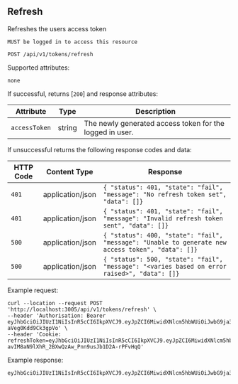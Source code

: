 ## Refresh
Refreshes the users access token

`MUST be logged in to access this resource`

```plaintext
POST /api/v1/tokens/refresh
```

Supported attributes:

`none`


If successful, returns [`200`] and response attributes:

| Attribute                | Type     | Description           |
|--------------------------|----------|-----------------------|
| `accessToken`            | string | The newly generated access token for the logged in user. |

If unsuccessful returns the following response codes and data:

| HTTP Code                 | Content Type   | Response        |
|---------------------------|----------------|-----------------|
| `401`                     | application/json | `{ "status": 401, "state": "fail", "message": "No refresh token set", "data": []}`|
| `401`                     | application/json | `{ "status": 401, "state": "fail", "message": "Invalid refresh token sent", "data": []}`|
| `500`                     | application/json | `{ "status": 400, "state": "fail", "message": "Unable to generate new access token", "data": []}`|
| `500`                     | application/json | `{ "status": 500, "state": "fail", "message": "<varies based on error raised>", "data": []}`|

Example request:

```shell
curl --location --request POST 'http://localhost:3005/api/v1/tokens/refresh' \
--header 'Authorisation: Bearer eyJhbGciOiJIUzI1NiIsInR5cCI6IkpXVCJ9.eyJpZCI6MiwidXNlcm5hbWUiOiJwbG9ja3llckBnb29nbGVtYWlsLmNvbSIsImRpc3BsYXlfbmFtZSI6IlBhdWwiLCJsYXN0X2xvZ29uIjpudWxsLCJpYXQiOjE3MzM0MTQwNzAsImV4cCI6MTczMzQxNDM3MH0.P_qerScIKavVEZtvAQExI39W24-aVeg0Kdd9Ck3gpVo' \
--header 'Cookie: refreshToken=eyJhbGciOiJIUzI1NiIsInR5cCI6IkpXVCJ9.eyJpZCI6MiwidXNlcm5hbWUiOiJwbG9ja3llckBnb29nbGVtYWlsLmNvbSIsImRpc3BsYXlfbmFtZSI6IlBhdWwiLCJsYXN0X2xvZ29uIjpudWxsLCJpYXQiOjE3MzM0MTQwNzAsImV4cCI6MTczMzUwMDQ3MH0.-avIM8aN9lXhR_2BXwQzAw_Pnn9usJb1D2A-rPFvHqQ'
```

Example response:

```plaintext
eyJhbGciOiJIUzI1NiIsInR5cCI6IkpXVCJ9.eyJpZCI6MiwidXNlcm5hbWUiOiJwbG9ja3llckBnb29nbGVtYWlsLmNvbSIsImRpc3BsYXlfbmFtZSI6IlBhdWwiLCJpYXQiOjE3MzM0MTQyNjYsImV4cCI6MTczMzQxNDU2Nn0.eGkZGUG4j5awUzv47pSGtJ0jjU9GLEAZugHqmXKRn60
```